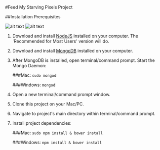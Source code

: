 #Feed My Starving Pixels Project

##Installation Prerequisites

![alt text](http://appv2.asustor.com/uploadIcons/0020_13878_1388394236_mongodb.png "MongoDB") 
![alt text](https://worldvectorlogo.com/logos/nodejs-icon.svg "NodeJS") 

1. Download and install [NodeJS](https://nodejs.org/en/ "Go to NodeJS.org") installed on your computer. The 'Recommended for Most Users' version will do.

2. Download and install [MongoDB](https://www.mongodb.org/downloads#production "Go to MongoDB.com") installed on your computer. 

3. After MongoDB is installed, open terminal/command prompt. Start the Mongo Daemon:

    ###Mac: 
      `sudo mongod`
    
    ###Windows: 
      `mongod`
      
4. Open a new terminal/command prompt window.

5. Clone this project on your Mac/PC.

6. Navigate to project's main directory within terminal/command prompt.

7. Install project dependencies:

    ###Mac: 
      `sudo npm install & bower install`
    
    ###Windows: 
      `npm install & bower install`

    
